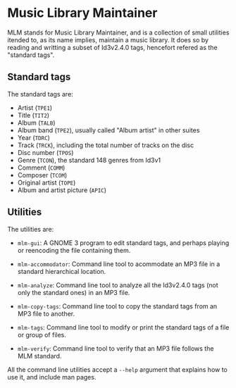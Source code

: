 Music Library Maintainer
========================

MLM stands for Music Library Maintainer, and is a collection of small utilities
itended to, as its name implies, maintain a music library. It does so by reading
and writting a subset of Id3v2.4.0 tags, hencefort refered as the "standard
tags".

Standard tags
-------------

The standard tags are:

* Artist (`TPE1`)
* Title (`TIT2`)
* Album (`TALB`)
* Album band (`TPE2`), usually called "Album artist" in other suites
* Year (`TDRC`)
* Track (`TRCK`), including the total number of tracks on the disc
* Disc number (`TPOS`)
* Genre (`TCON`), the standard 148 genres from Id3v1
* Comment (`COMM`)
* Composer (`TCOM`)
* Original artist (`TOPE`)
* Album and artist picture (`APIC`)

Utilities
---------

The utilities are:

* `mlm-gui`: A GNOME 3 program to edit standard tags, and perhaps playing or
  reencoding the file containing them.

* `mlm-accommodator`: Command line tool to acommodate an MP3 file in a standard
  hierarchical location.

* `mlm-analyze`: Command line tool to analyze all the Id3v2.4.0 tags (not only the
  standard ones) in an MP3 file.

* `mlm-copy-tags`: Command line tool to copy the standard tags from an MP3 file to
  another.

* `mlm-tags`: Command line tool to modify or print the standard tags of a file or
  group of files.

* `mlm-verify`: Command line tool to verify that an MP3 file follows the MLM
  standard.

All the command line utilities accept a `--help` argument that explains how to
use it, and include man pages.
